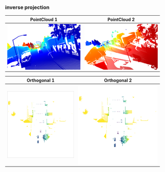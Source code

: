 ### inverse projection


PointCloud 1 | PointCloud 2
------------ | -------------
![cell 1](https://github.com/dparksports/inverse-projection/blob/master/pointcloud.png) | ![cell 2](https://github.com/dparksports/inverse-projection/blob/master/cloudpoint2.png)


Orthogonal 1 | Orthogonal 2
------------ | -------------
![cell 1](https://github.com/dparksports/inverse-projection/blob/master/orthogonal.png) | ![cell 2](https://github.com/dparksports/inverse-projection/blob/master/orthogonal2.png)
